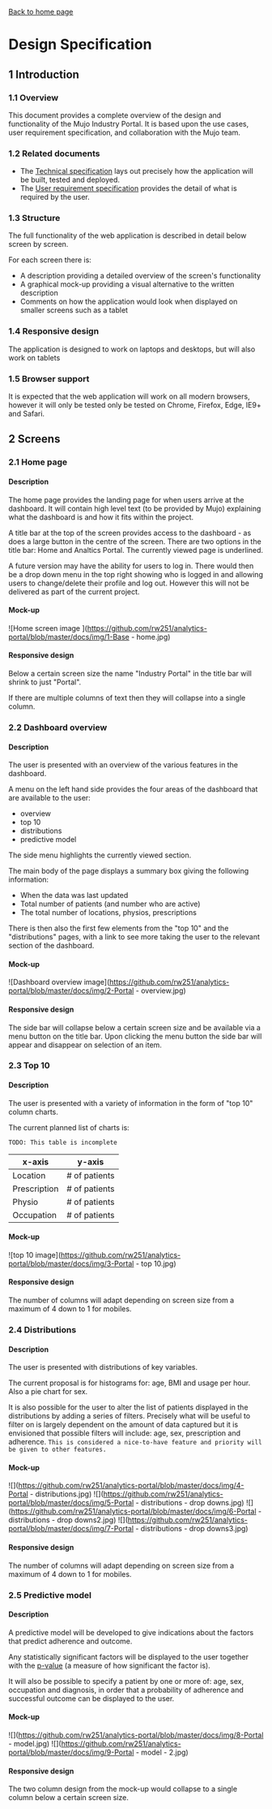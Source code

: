[Back to home page](../../../)

# Design Specification

## 1 Introduction

### 1.1 Overview

This document provides a complete overview of the design and functionality of the Mujo Industry Portal. It is based upon the use cases, user requirement specification, and collaboration with the Mujo team.

### 1.2 Related documents

* The [Technical specification](tech.md) lays out precisely how the application will be built, tested and deployed.
* The [User requirement specification]() provides the detail of what is required by the user.

### 1.3 Structure

The full functionality of the web application is described in detail below screen by screen.

For each screen there is:

- A description providing a detailed overview of the screen's functionality
- A graphical mock-up providing a visual alternative to the written description
- Comments on how the application would look when displayed on smaller screens such as a tablet

### 1.4 Responsive design

The application is designed to work on laptops and desktops, but will also work on tablets

### 1.5 Browser support

It is expected that the web application will work on all modern browsers, however it will only be tested only be tested on Chrome, Firefox, Edge, IE9+ and Safari.

## 2 Screens

### 2.1 Home page

#### Description

The home page provides the landing page for when users arrive at the dashboard. It will contain high level text (to be provided by Mujo) explaining what the dashboard is and how it fits within the project.

A title bar at the top of the screen provides access to the dashboard - as does a large button in the centre of the screen. There are two options in the title bar: Home and Analtics Portal. The currently viewed page is underlined.

A future version may have the ability for users to log in. There would then be a drop down menu in the top right showing who is logged in and allowing users to change/delete their profile and log out. However this will not be delivered as part of the current project.

#### Mock-up

![Home screen image ](https://github.com/rw251/analytics-portal/blob/master/docs/img/1-Base - home.jpg)

#### Responsive design

Below a certain screen size the name "Industry Portal" in the title bar will shrink to just "Portal".

If there are multiple columns of text then they will collapse into a single column.

### 2.2 Dashboard overview

#### Description

The user is presented with an overview of the various features in the dashboard.

A menu on the left hand side provides the four areas of the dashboard that are available to the user:

* overview
* top 10
* distributions
* predictive model

The side menu highlights the currently viewed section.

The main body of the page displays a summary box giving the following information:

* When the data was last updated
* Total number of patients (and number who are active)
* The total number of locations, physios, prescriptions

There is then also the first few elements from the "top 10" and the "distributions" pages, with a link to see more taking the user to the relevant section of the dashboard.

#### Mock-up

![Dashboard overview image](https://github.com/rw251/analytics-portal/blob/master/docs/img/2-Portal - overview.jpg)

#### Responsive design

The side bar will collapse below a certain screen size and be available via a menu button on the title bar. Upon clicking the menu button the side bar will appear and disappear on selection of an item.

### 2.3 Top 10

#### Description

The user is presented with a variety of information in the form of "top 10" column charts.

The current planned list of charts is:

`TODO: This table is incomplete`

| x-axis       | y-axis        |
|--------------|---------------|
| Location     | # of patients |
| Prescription | # of patients |
| Physio       | # of patients |
| Occupation   | # of patients |

#### Mock-up

![top 10 image](https://github.com/rw251/analytics-portal/blob/master/docs/img/3-Portal - top 10.jpg)

#### Responsive design

The number of columns will adapt depending on screen size from a maximum of 4 down to 1 for mobiles.

### 2.4 Distributions

#### Description

The user is presented with distributions of key variables.

The current proposal is for histograms for: age, BMI and usage per hour. Also a pie chart for sex.

It is also possible for the user to alter the list of patients displayed in the distributions by adding a series of filters. Precisely what will be useful to filter on is largely dependent on the amount of data captured but it is envisioned that possible filters will include: age, sex, prescription and adherence. `This is considered a nice-to-have feature and priority will be given to other features.`

#### Mock-up

![](https://github.com/rw251/analytics-portal/blob/master/docs/img/4-Portal - distributions.jpg)
![](https://github.com/rw251/analytics-portal/blob/master/docs/img/5-Portal - distributions - drop downs.jpg)
![](https://github.com/rw251/analytics-portal/blob/master/docs/img/6-Portal - distributions - drop downs2.jpg)
![](https://github.com/rw251/analytics-portal/blob/master/docs/img/7-Portal - distributions - drop downs3.jpg)

#### Responsive design

The number of columns will adapt depending on screen size from a maximum of 4 down to 1 for mobiles.

### 2.5 Predictive model

#### Description

A predictive model will be developed to give indications about the factors that predict adherence and outcome.

Any statistically significant factors will be displayed to the user together with the [p-value](https://en.wikipedia.org/wiki/P-value) (a measure of how significant the factor is).

It will also be possible to specify a patient by one or more of: age, sex, occupation and diagnosis, in order that a probability of adherence and successful outcome can be displayed to the user.

#### Mock-up

![](https://github.com/rw251/analytics-portal/blob/master/docs/img/8-Portal - model.jpg)
![](https://github.com/rw251/analytics-portal/blob/master/docs/img/9-Portal - model - 2.jpg)

#### Responsive design

The two column design from the mock-up would collapse to a single column below a certain screen size.
